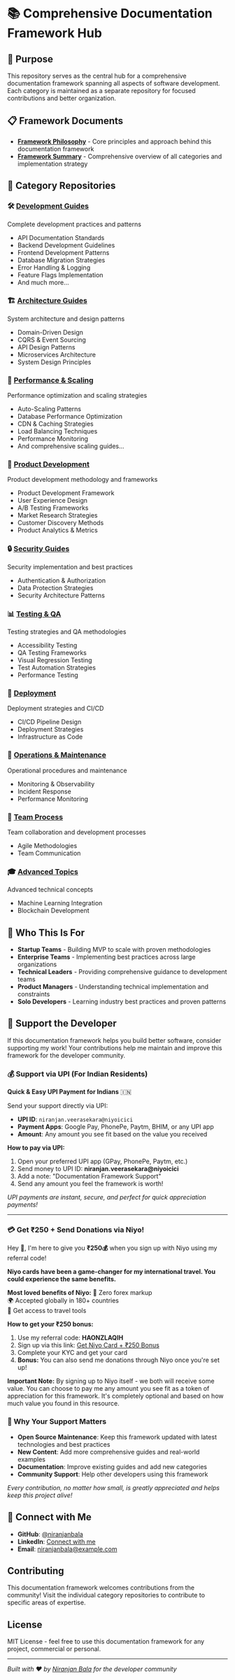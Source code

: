 # 📚 Comprehensive Documentation Framework Hub

## 🎯 Purpose
This repository serves as the central hub for a comprehensive documentation framework spanning all aspects of software development. Each category is maintained as a separate repository for focused contributions and better organization.

## 📋 Framework Documents
- **[Framework Philosophy](FRAMEWORK_PHILOSOPHY.md)** - Core principles and approach behind this documentation framework
- **[Framework Summary](FRAMEWORK_SUMMARY.md)** - Comprehensive overview of all categories and implementation strategy

## 📂 Category Repositories

### 🛠️ **[Development Guides](https://github.com/niranjanbala/development-guides)**
Complete development practices and patterns
- API Documentation Standards
- Backend Development Guidelines
- Frontend Development Patterns
- Database Migration Strategies
- Error Handling & Logging
- Feature Flags Implementation
- And much more...

### 🏗️ **[Architecture Guides](https://github.com/niranjanbala/architecture-guides)**
System architecture and design patterns
- Domain-Driven Design
- CQRS & Event Sourcing
- API Design Patterns
- Microservices Architecture
- System Design Principles

### 🚀 **[Performance & Scaling](https://github.com/niranjanbala/performance-scaling)**
Performance optimization and scaling strategies
- Auto-Scaling Patterns
- Database Performance Optimization
- CDN & Caching Strategies
- Load Balancing Techniques
- Performance Monitoring
- And comprehensive scaling guides...

### 🎯 **[Product Development](https://github.com/niranjanbala/product-development)**
Product development methodology and frameworks
- Product Development Framework
- User Experience Design
- A/B Testing Frameworks
- Market Research Strategies
- Customer Discovery Methods
- Product Analytics & Metrics

### 🔒 **[Security Guides](https://github.com/niranjanbala/security-guides)**
Security implementation and best practices
- Authentication & Authorization
- Data Protection Strategies
- Security Architecture Patterns

### 📊 **[Testing & QA](https://github.com/niranjanbala/testing-qa)**
Testing strategies and QA methodologies
- Accessibility Testing
- QA Testing Frameworks
- Visual Regression Testing
- Test Automation Strategies
- Performance Testing

### 🚀 **[Deployment](https://github.com/niranjanbala/deployment)**
Deployment strategies and CI/CD
- CI/CD Pipeline Design
- Deployment Strategies
- Infrastructure as Code

### 🔧 **[Operations & Maintenance](https://github.com/niranjanbala/operations-maintenance)**
Operational procedures and maintenance
- Monitoring & Observability
- Incident Response
- Performance Monitoring

### 👥 **[Team Process](https://github.com/niranjanbala/team-process)**
Team collaboration and development processes
- Agile Methodologies
- Team Communication

### 🎓 **[Advanced Topics](https://github.com/niranjanbala/advanced-topics)**
Advanced technical concepts
- Machine Learning Integration
- Blockchain Development

## 🎯 Who This Is For

- **Startup Teams** - Building MVP to scale with proven methodologies
- **Enterprise Teams** - Implementing best practices across large organizations
- **Technical Leaders** - Providing comprehensive guidance to development teams
- **Product Managers** - Understanding technical implementation and constraints
- **Solo Developers** - Learning industry best practices and proven patterns

## 💝 Support the Developer

If this documentation framework helps you build better software, consider supporting my work! Your contributions help me maintain and improve this framework for the developer community.

### 💰 Support via UPI (For Indian Residents)

**Quick & Easy UPI Payment for Indians** 🇮🇳

Send your support directly via UPI:
- **UPI ID**: `niranjan.veerasekara@niyoicici`
- **Payment Apps**: Google Pay, PhonePe, Paytm, BHIM, or any UPI app
- **Amount**: Any amount you see fit based on the value you received

**How to pay via UPI:**
1. Open your preferred UPI app (GPay, PhonePe, Paytm, etc.)
2. Send money to UPI ID: **niranjan.veerasekara@niyoicici**
3. Add a note: "Documentation Framework Support"
4. Send any amount you feel the framework is worth!

*UPI payments are instant, secure, and perfect for quick appreciation payments!*

---
### 💳 Get ₹250 + Send Donations via Niyo! 

Hey 👋, I'm here to give you **₹250💰** when you sign up with Niyo using my referral code!

**Niyo cards have been a game-changer for my international travel. You could experience the same benefits.**

**Most loved benefits of Niyo:**
🌟 Zero forex markup  
🌍 Accepted globally in 180+ countries  
🏧 Get access to travel tools  

**How to get your ₹250 bonus:**
1. Use my referral code: **HAONZLAQIH**
2. Sign up via this link: [Get Niyo Card + ₹250 Bonus](https://ctr.niyo.me/start?utm_campaign_id=WqeSX5gu&utm_source=goniyo_app_referral&utm_campaign=Referral&utm_adgroup=mobile_app&utm_medium=mobile_app_referral&ref_label=HAONZLAQIH)
3. Complete your KYC and get your card
4. **Bonus:** You can also send me donations through Niyo once you're set up!

**Important Note:** By signing up to Niyo itself - we both will receive some value. You can choose to pay me any amount you see fit as a token of appreciation for this framework. It's completely optional and based on how much value you found in this resource.

### 🙏 Why Your Support Matters

- **Open Source Maintenance**: Keep this framework updated with latest technologies and best practices
- **New Content**: Add more comprehensive guides and real-world examples
- **Documentation**: Improve existing guides and add new categories
- **Community Support**: Help other developers using this framework

*Every contribution, no matter how small, is greatly appreciated and helps keep this project alive!*

## 🤝 Connect with Me

- **GitHub**: [@niranjanbala](https://github.com/niranjanbala)
- **LinkedIn**: [Connect with me](https://linkedin.com/in/niranjanbala)
- **Email**: [niranjanbala@example.com](mailto:niranjanbala@example.com)

## Contributing

This documentation framework welcomes contributions from the community! Visit the individual category repositories to contribute to specific areas of expertise.

## License

MIT License - feel free to use this documentation framework for any project, commercial or personal.

---

*Built with ❤️ by [Niranjan Bala](https://github.com/niranjanbala) for the developer community*
